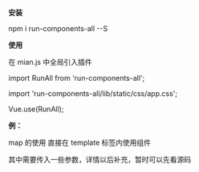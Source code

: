 **安装**

npm i run-components-all --S

**使用**

在 mian.js 中全局引入插件

import RunAll from 'run-components-all';

import 'run-components-all/lib/static/css/app.css';

Vue.use(RunAll);

**例：**

map 的使用
直接在 template 标签内使用组件

<tableColumn></tableColumn>

其中需要传入一些参数，详情以后补充，暂时可以先看源码
